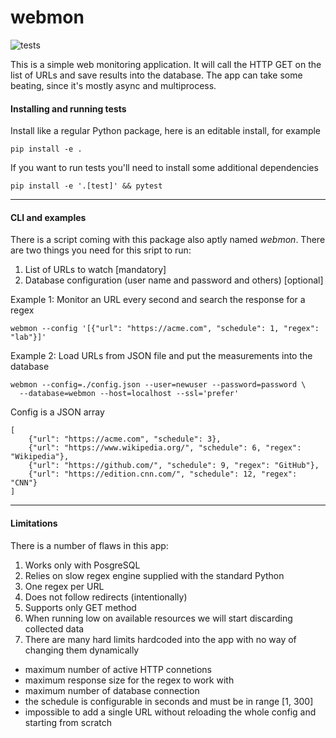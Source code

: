 # webmon
![tests](https://github.com/aautushka/webmon/actions/workflows/tests.yml/badge.svg)

This is a simple web monitoring application. It will call the HTTP GET on the list of URLs and save results into the database. The app can take some beating, since it's mostly async and multiprocess. 

#### Installing and running tests
Install like a regular Python package, here is an editable install, for example
```
pip install -e .
```

If you want to run tests you'll need to install some additional dependencies
```
pip install -e '.[test]' && pytest
```
---
#### CLI and examples
There is a script coming with this package also aptly named *webmon*. There are two things you need for this sript to run:
1. List of URLs to watch [mandatory]
2. Database configuration (user name and password and others) [optional]

Example 1: Monitor an URL every second and search the response for a regex
```
webmon --config '[{"url": "https://acme.com", "schedule": 1, "regex": "lab"}]' 
```

Example 2: Load URLs from JSON file and put the measurements into the database
```
webmon --config=./config.json --user=newuser --password=password \
  --database=webmon --host=localhost --ssl='prefer' 
```

Config is a JSON array
```
[
    {"url": "https://acme.com", "schedule": 3},
    {"url": "https://www.wikipedia.org/", "schedule": 6, "regex": "Wikipedia"},
    {"url": "https://github.com/", "schedule": 9, "regex": "GitHub"},
    {"url": "https://edition.cnn.com/", "schedule": 12, "regex": "CNN"}
]
```

---
#### Limitations
There is a number of flaws in this app:
1. Works only with PosgreSQL
2. Relies on slow regex engine supplied with the standard Python
3. One regex per URL
4. Does not follow redirects (intentionally)
5. Supports only GET method
6. When running low on available resources we will start discarding collected data
7. There are many hard limits hardcoded into the app with no way of changing them dynamically
  * maximum number of active HTTP connetions
  * maximum response size for the regex to work with
  * maximum number of database connection
  * the schedule is configurable in seconds and must be in range [1, 300]
  * impossible to add a single URL without reloading the whole config and starting from scratch
    
